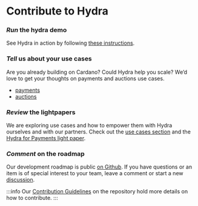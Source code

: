 # Contribute to Hydra

### *Run* the hydra demo

See Hydra in action by following [these instructions](https://hydra.family/head-protocol/docs/getting-started/demo/).

### *Tell* us about your use cases
Are you already building on Cardano? Could Hydra help you scale? We’d love to get your thoughts on payments and auctions use cases.

- [payments](https://input-output.typeform.com/to/FhhHUSQb)
- [auctions](https://input-output.typeform.com/to/aS8GlwNY)

### *Review* the lightpapers

We are exploring use cases and how to empower them with Hydra ourselves and with our partners. Check out the [use cases section](https://hydra.family/head-protocol/use-cases) and the [Hydra for Payments light paper](https://iohk.io/en/blog/posts/2022/11/10/hydra-for-payments-introducing-developer-tooling-to-unlock-micropayments-on-cardano/).

### *Comment* on the roadmap

Our development roadmap is public [on Github](https://github.com/orgs/input-output-hk/projects/21/views/7). If you have questions or an item is of special interest to your team, leave a comment or start a new [discussion](https://github.com/cardano-scaling/hydra/discussions).

:::info
Our [Contribution Guidelines](https://github.com/cardano-scaling/hydra/blob/master/CONTRIBUTING.md) on the repository hold more details on how to contribute.
:::
